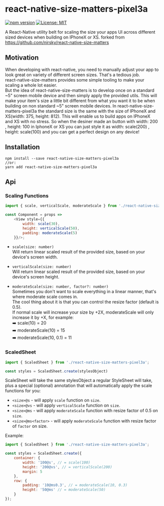 # react-native-size-matters-pixel3a

[![npm version](https://badge.fury.io/js/react-native-size-matters-pixel3a.svg)](https://badge.fury.io/js/react-native-size-matters-pixel3a)
[![License: MIT](https://img.shields.io/badge/License-MIT-yellow.svg)](https://opensource.org/licenses/MIT)

A React-Native utility belt for scaling the size your apps UI across different sized devices when building on IPhoneX or XS.
forked from https://github.com/nirsky/react-native-size-matters

## Motivation
When developing with react-native, you need to manually adjust your app to look great on variety of different screen sizes. That's a tedious job.  
react-native-size-matters provides some simple tooling to make your scaling a whole lot easier.  
But the idea of react-native-size-matters is to develop once on a standard ~5" screen mobile device and then simply apply the provided utils. 
This will make your item's size a little bit different from what you want it to be when building on non standard ~5" screen mobile devices.
In react-native-size-matters-pixel3a the standard size is the same with the size of IPhoneX and XS(width: 375, height: 812).
This will enable us to build apps on IPhoneX and XS with no stress. 
So when the desiner made an button with width: 200 , height: 100 in IphoneX or XS you can just style it as width: scale(200) , height: scale(100) and you can get a perfect design on any device!

## Installation
```
npm install --save react-native-size-matters-pixel3a
//or:
yarn add react-native-size-matters-pixel3a
```

## Api
### Scaling Functions
```js
import { scale, verticalScale, moderateScale } from './react-native-size-matters-pixel3a';

const Component = props =>
    <View style={{
        width: scale(30),
        height: verticalScale(50),
        padding: moderateScale(5)
    }}/>;
```


* `scale(size: number)`  
Will return linear scaled result of the provided size, based on your device's screen width.
* `verticalScale(size: number)`  
Will return linear scaled result of the provided size, based on your device's screen height.

* `moderateScale(size: number, factor?: number)`  
Sometimes you don't want to scale everything in a linear manner, that's where moderate scale comes in.  
The cool thing about it is that you can control the resize factor (default is 0.5).  
If normal scale will increase your size by +2X, moderateScale will only increase it by +X, for example:  
➡️ scale(10) = 20  
➡️ moderateScale(10) = 15  
➡️ moderateScale(10, 0.1) = 11  

### ScaledSheet
```js
import { ScaledSheet } from './react-native-size-matters-pixel3a';

const styles = ScaledSheet.create(stylesObject)
```

ScaleSheet will take the same stylesObject a regular StyleSheet will take, plus a special (optional) annotation that will automatically apply the scale functions for you:
* `<size>@s` - will apply `scale` function on `size`.
* `<size>@vs` - will apply `verticalScale` function on `size`.
* `<size>@ms` - will apply `moderateScale` function with resize factor of 0.5 on `size`.
* `<size>@ms<factor>` - will apply `moderateScale` function with resize factor of `factor` on size.

Example:
```js
import { ScaledSheet } from './react-native-size-matters-pixel3a';

const styles = ScaledSheet.create({
    container: {
        width: '100@s', // = scale(100)
        height: '200@vs', // = verticalScale(200)
        margin: 5
    },
    row: {
        padding: '10@ms0.3', // = moderateScale(10, 0.3)
        height: '50@ms' // = moderateScale(50)
    }
});
```
